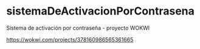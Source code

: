 # sistemaDeActivacionPorContrasena
Sistema de activación por contraseña - proyecto WOKWI

https://wokwi.com/projects/378160986565361665
